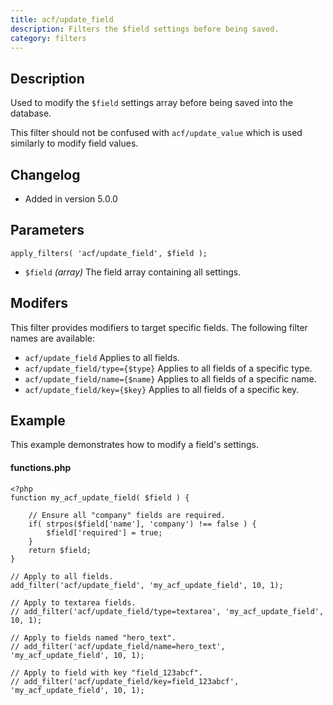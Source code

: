 ```yaml
---
title: acf/update_field
description: Filters the $field settings before being saved.
category: filters
---
```


## Description
Used to modify the `$field` settings array before being saved into the database.

This filter should not be confused with `acf/update_value` which is used similarly to modify field values.

## Changelog
- Added in version 5.0.0

## Parameters
```
apply_filters( 'acf/update_field', $field );
```
- `$field`		*(array)*		The field array containing all settings.

## Modifers
This filter provides modifiers to target specific fields. The following filter names are available:
- `acf/update_field` 				Applies to all fields.
- `acf/update_field/type={$type}` 	Applies to all fields of a specific type.
- `acf/update_field/name={$name}` 	Applies to all fields of a specific name.
- `acf/update_field/key={$key}` 	Applies to all fields of a specific key.

## Example
This example demonstrates how to modify a field's settings.

#### functions.php
```
<?php
function my_acf_update_field( $field ) {
	
	// Ensure all "company" fields are required.
	if( strpos($field['name'], 'company') !== false ) {
		$field['required'] = true;
	}
	return $field;
}

// Apply to all fields.
add_filter('acf/update_field', 'my_acf_update_field', 10, 1);

// Apply to textarea fields.
// add_filter('acf/update_field/type=textarea', 'my_acf_update_field', 10, 1);

// Apply to fields named "hero_text".
// add_filter('acf/update_field/name=hero_text', 'my_acf_update_field', 10, 1);

// Apply to field with key "field_123abcf".
// add_filter('acf/update_field/key=field_123abcf', 'my_acf_update_field', 10, 1);
```
